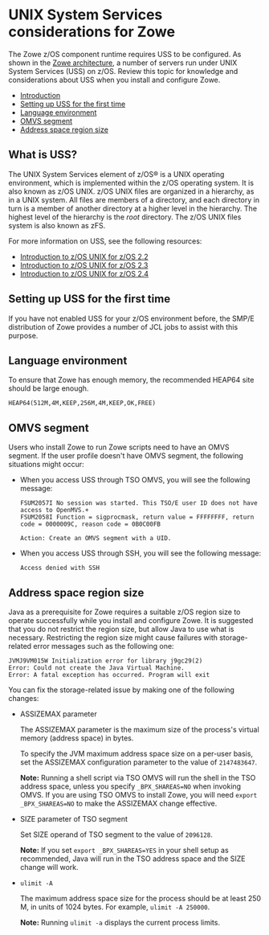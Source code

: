 # UNIX System Services considerations for Zowe

The Zowe z/OS component runtime requires USS to be configured. As shown in the [Zowe architecture](../getting-started/zowe-architecture.md), a number of servers run under UNIX System Services (USS) on z/OS. Review this topic for knowledge and considerations about USS when you install and configure Zowe. 

- [Introduction](#introduction)
- [Setting up USS for the first time](#setting-up-uss-for-the-first-time)
- [Language environment](#language-environment)
- [OMVS segment](#omvs-segment)
- [Address space region size](#address-space-region-size)

## What is USS?

The UNIX System Services element of z/OS® is a UNIX operating environment, which is implemented within the z/OS operating system. It is also known as z/OS UNIX. z/OS UNIX files are organized in a hierarchy, as in a UNIX system.  All files are members of a directory, and each directory in turn is a member of another directory at a higher level in the hierarchy. The highest level of the hierarchy is the *root* directory. The z/OS UNIX files system is also known as zFS.   

For more information on USS, see the following resources: 
- [Introduction to z/OS UNIX for z/OS 2.2](https://www.ibm.com/support/knowledgecenter/SSLTBW_2.2.0/com.ibm.zos.v2r2.bpxb200/int.htm)
- [Introduction to z/OS UNIX for z/OS 2.3](https://www.ibm.com/support/knowledgecenter/SSLTBW_2.3.0/com.ibm.zos.v2r3.bpxb200/int.htm)
- [Introduction to z/OS UNIX for z/OS 2.4](https://www.ibm.com/support/knowledgecenter/SSLTBW_2.4.0/com.ibm.zos.v2r4.bpxb200/int.htm)

## Setting up USS for the first time

If you have not enabled USS for your z/OS environment before, the SMP/E distribution of Zowe provides a number of JCL jobs to assist with this purpose.  

<!-- Guidance is needed on the Unix name for the API ML USS file system - the installer may not know much about USS and may need to be advised by a Unix expert what to call the directory. 
suggestion: Add a note to the doc to ask the person who administers USS if the installer does not know themselves.-->

## Language environment

To ensure that Zowe has enough memory, the recommended HEAP64 site should be large enough.
```
HEAP64(512M,4M,KEEP,256M,4M,KEEP,OK,FREE)
```

## OMVS segment

Users who install Zowe to run Zowe scripts need to have an OMVS segment. If the user profile doesn't have OMVS segment, the following situations might occur:

- When you access USS through TSO OMVS, you will see the following message: 

   ```
   FSUM2057I No session was started. This TSO/E user ID does not have access to OpenMVS.+
   FSUM2058I Function = sigprocmask, return value = FFFFFFFF, return code = 0000009C, reason code = 0B0C00FB

   Action: Create an OMVS segment with a UID.
   ```

- When you access USS through SSH, you will see the following message: 

   ```
   Access denied with SSH
   ```

## Address space region size

Java as a prerequisite for Zowe requires a suitable z/OS region size to operate successfully while you install and configure Zowe. It is suggested that you do not restrict the region size, but allow Java to use what is necessary. Restricting the region size might cause failures with storage-related error messages such as the following one:
```
JVMJ9VM015W Initialization error for library j9gc29(2)
Error: Could not create the Java Virtual Machine.
Error: A fatal exception has occurred. Program will exit
```
You can fix the storage-related issue by making one of the following changes:

- ASSIZEMAX parameter

   The ASSIZEMAX parameter is the maximum size of the process's virtual memory (address space) in bytes. 
   
   To specify the JVM maximum address space size on a per-user basis, set the ASSIZEMAX configuration parameter to the value of `2147483647`.

   **Note:** Running a shell script via TSO OMVS will run the shell in the TSO address space, unless you specify `_BPX_SHAREAS=NO` when invoking OMVS. If you are using TSO OMVS to install Zowe, you will need `export _BPX_SHAREAS=NO` to make the ASSIZEMAX change effective.

- SIZE parameter of TSO segment

   Set SIZE operand of TSO segment to the value of `2096128`.
    
   **Note:** If you set `export _BPX_SHAREAS=YES` in your shell setup as recommended, Java will run in the TSO address space and the SIZE change will work.

- `ulimit -A` 

   The maximum address space size for the process should be at least 250 M, in units of 1024 bytes. For example, `ulimit -A 250000`.
    
   **Note:** Running `ulimit -a` displays the current process limits.
